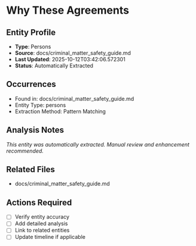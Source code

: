 # Why These Agreements

## Entity Profile
- **Type**: Persons
- **Source**: docs/criminal_matter_safety_guide.md
- **Last Updated**: 2025-10-12T03:42:06.572301
- **Status**: Automatically Extracted

## Occurrences
- Found in: docs/criminal_matter_safety_guide.md
- Entity Type: persons
- Extraction Method: Pattern Matching

## Analysis Notes
*This entity was automatically extracted. Manual review and enhancement recommended.*

## Related Files
- docs/criminal_matter_safety_guide.md

## Actions Required
- [ ] Verify entity accuracy
- [ ] Add detailed analysis
- [ ] Link to related entities
- [ ] Update timeline if applicable

